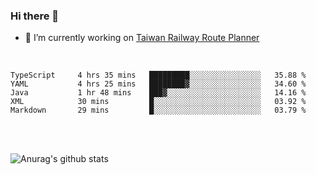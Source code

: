 ### Hi there 👋

- 🔭 I’m currently working on [Taiwan Railway Route Planner](https://github.com/Taiwan-Railway-Route-Planner)

<br/>

<!--START_SECTION:waka-->

```text
TypeScript     4 hrs 35 mins   █████████░░░░░░░░░░░░░░░░   35.88 %
YAML           4 hrs 25 mins   ████████▓░░░░░░░░░░░░░░░░   34.60 %
Java           1 hr 48 mins    ███▓░░░░░░░░░░░░░░░░░░░░░   14.16 %
XML            30 mins         █░░░░░░░░░░░░░░░░░░░░░░░░   03.92 %
Markdown       29 mins         █░░░░░░░░░░░░░░░░░░░░░░░░   03.79 %
```

<!--END_SECTION:waka-->

<br/>
<br/>

![Anurag's github stats](https://github-readme-stats.vercel.app/api?username=DepickereSven&show_icons=true&theme=tokyonight)



<!--
**DepickereSven/DepickereSven** is a ✨ _special_ ✨ repository because its `README.md` (this file) appears on your GitHub profile.

Here are some ideas to get you started:

- 🔭 I’m currently working on ...
- 🌱 I’m currently learning ...
- 👯 I’m looking to collaborate on ...
- 🤔 I’m looking for help with ...
- 💬 Ask me about ...
- 📫 How to reach me: ...
- 😄 Pronouns: ...
- ⚡ Fun fact: ...
-->
